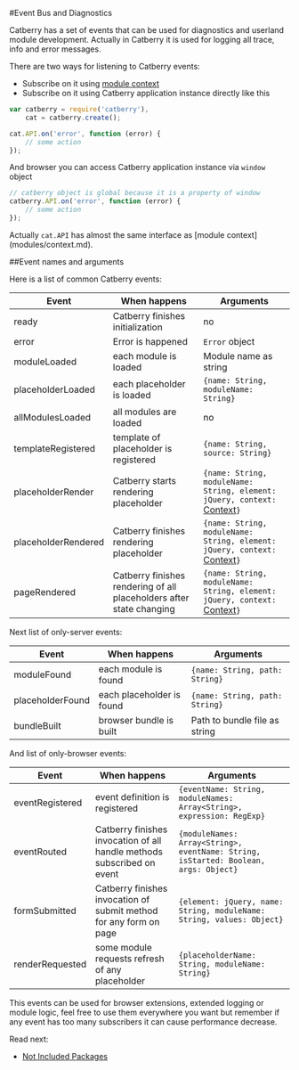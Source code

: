 #Event Bus and Diagnostics

Catberry has a set of events that can be used for diagnostics and userland
module development. Actually in Catberry it is used for logging all trace, info
and error messages.

There are two ways for listening to Catberry events:

* Subscribe on it using [module context](modules/context.md)
* Subscribe on it using Catberry application instance directly like this

```javascript
var catberry = require('catberry'),
	cat = catberry.create();

cat.API.on('error', function (error) {
	// some action
});
```

And browser you can access Catberry application instance via `window` object
```javascript
// catberry object is global because it is a property of window
catberry.API.on('error', function (error) {
	// some action
});
```

Actually `cat.API` has almost the same interface as [module context]
(modules/context.md).

##Event names and arguments

Here is a list of common Catberry events:

| Event					| When happens															| Arguments																							|
|-----------------------|-----------------------------------------------------------------------|---------------------------------------------------------------------------------------------------|
| ready					| Catberry finishes initialization										|	no																								|
| error					| Error is happened														|	`Error` object																					|
| moduleLoaded			| each module is loaded													|	Module name as string																			|
| placeholderLoaded		| each placeholder is loaded											|	`{name: String, moduleName: String}`															|
| allModulesLoaded		| all modules are loaded												|	no																								|
| templateRegistered	| template of placeholder is registered									|	`{name: String, source: String}`																|
| placeholderRender		| Catberry starts rendering placeholder									|	`{name: String, moduleName: String, element: jQuery, context: `[Context](modules/context.md)`}`	|
| placeholderRendered	| Catberry finishes rendering placeholder								|	`{name: String, moduleName: String, element: jQuery, context: `[Context](modules/context.md)`}`	|
| pageRendered			| Catberry finishes rendering of all placeholders after state changing	|	`{name: String, moduleName: String, element: jQuery, context: `[Context](modules/context.md)`}`	|

Next list of only-server events:

| Event				| When happens					| Arguments							|
|-------------------|-------------------------------|-----------------------------------|
| moduleFound		| each module is found			|	`{name: String, path: String}`	|
| placeholderFound	| each placeholder is found		|	`{name: String, path: String}`	|
| bundleBuilt 		| browser bundle is built		|	Path to bundle file as string	|

And list of only-browser events:

| Event				| When happens																| Arguments																				|
|-------------------|---------------------------------------------------------------------------|---------------------------------------------------------------------------------------|
| eventRegistered	| event definition is registered											|	`{eventName: String, moduleNames: Array<String>, expression: RegExp}`				|
| eventRouted		| Catberry finishes invocation of all handle methods subscribed on event	|	`{moduleNames: Array<String>, eventName: String, isStarted: Boolean, args: Object}`	|
| formSubmitted		| Catberry finishes invocation of submit method for any form on page		|	`{element: jQuery, name: String, moduleName: String, values: Object}`				|
| renderRequested	| some module requests refresh of any placeholder							|	`{placeholderName: String, moduleName: String}`										|

This events can be used for browser extensions, extended logging or module 
logic, feel free to use them everywhere you want but remember if any event has 
too many subscribers it can cause performance decrease.

Read next:
 
 * [Not Included Packages](not-included-packages.md)
